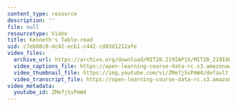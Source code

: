 ```yaml
---
content_type: resource
description: ''
file: null
resourcetype: Video
title: Kenneth's Table-read
uid: c7eb88c0-dc42-ecb1-c442-cd83d1212afe
video_files:
  archive_url: https://archive.org/download/MIT20.219IAP15/MIT20_219IAP15_D07P1_300k.mp4
  video_captions_file: https://open-learning-course-data-rc.s3.amazonaws.com/20-219-becoming-the-next-bill-nye-writing-and-hosting-the-educational-show-january-iap-2015/02f527024de8559e90cab7339d5bc8f7_ZMe7jSsPmW4.vtt
  video_thumbnail_file: https://img.youtube.com/vi/ZMe7jSsPmW4/default.jpg
  video_transcript_file: https://open-learning-course-data-rc.s3.amazonaws.com/20-219-becoming-the-next-bill-nye-writing-and-hosting-the-educational-show-january-iap-2015/497f4e3ce0b7bf2c57f6fb588f4d18e2_ZMe7jSsPmW4.pdf
video_metadata:
  youtube_id: ZMe7jSsPmW4
---
```

